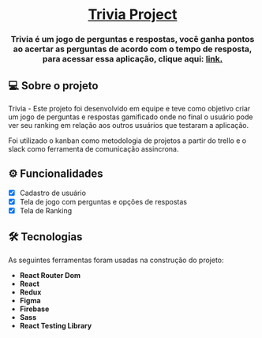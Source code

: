 <h1 align="center">
     <a href="#" alt="site de perguntas"> Trivia Project</a>
</h1>

<h3 align="center">
    Trivia é um jogo de perguntas e respostas, você ganha pontos ao acertar as perguntas de acordo com o tempo de resposta, para acessar essa aplicação, clique aqui: <a href='project-trivia-quiz.netlify.app'>link.</a>
</h3>

## 💻 Sobre o projeto

Trivia - Este projeto foi desenvolvido em equipe e teve como objetivo criar um jogo de perguntas e respostas gamificado onde no final o usuário pode ver seu ranking em relação aos outros usuários que testaram a aplicação. 

Foi utilizado o kanban como metodologia de projetos a partir do trello e o slack como ferramenta de comunicação assincrona.

## ⚙️ Funcionalidades

- [x] Cadastro de usuário
- [x] Tela de jogo com perguntas e opções de respostas
- [x] Tela de Ranking

## 🛠 Tecnologias

As seguintes ferramentas foram usadas na construção do projeto:

-   **React Router Dom**
-   **React**
-   **Redux**
-   **Figma**
-   **Firebase**
-   **Sass**
-   **React Testing Library**
